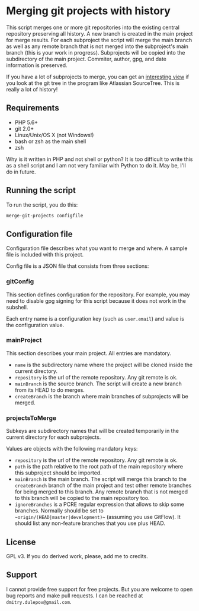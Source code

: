 # Merging git projects with history

This script merges one or more git repositories into the existing central
repository preserving all history. A new branch is created in the main project for
merge results. For each subproject the script will merge the main branch as well
as any remote branch that is not merged into the subproject's main branch (this
is your work in progress). Subprojects will be copied into the subdirectory of
the main project. Commiter, author, gpg, and date information is preserved.

If you have a lot of subprojects to merge, you can get an
[interesting view](https://twitter.com/dmitryd/status/852870074662883328) if
you look at the git tree in the program like Atlassian SourceTree. This is
really a lot of history!

## Requirements

* PHP 5.6+
* git 2.0+
* Linux/Unix/OS X (not Windows!)
* bash or zsh as the main shell
* zsh

Why is it written in PHP and not shell or python? It is too difficult to write
this as a shell script and I am not very familiar with Python to do it. May be,
I'll do in future.

## Running the script

To run the script, you do this:

```sh
merge-git-projects configfile
```

## Configuration file

Configuration file describes what you want to merge and where. A sample file is
included with this project.

Config file is a JSON file that consists from three sections:

### gitConfig

This section defines configuration for the repository. For example, you may need
to disable gpg signing for this script because it does not work in the subshell.

Each entry name is a configuration key (such as `user.email`) and value is the
configuration value.

### mainProject

This section describes your main project. All entries are mandatory.

* `name` is the subdirectory name where the project will be cloned inside the current directory.
* `repository` is the url of the remote repository. Any git remote is ok.
* `mainBranch` is the source branch. The script will create a new branch from its HEAD to do merges.
* `createBranch` is the branch where main branches of subprojects will be merged.

### projectsToMerge

Subkeys are subdirectory names that will be created temporarily in the current directory for each subprojects.

Values are objects with the following mandatory keys:

* `repository` is the url of the remote repository. Any git remote is ok.
* `path` is the path relative to the root path of the main repository where
this subproject should be imported.
* `mainBranch` is the main branch. The script will merge this branch to the
`createBranch` branch of the main project and test other remote branches for
being merged to this branch. Any remote branch that is not merged to this
branch will be copied to the main repository too.
* `ignoreBranches` is a PCRE regular expression that allows to skip some branches.
Normally should be set to `~origin/(HEAD|master|development)~` (assuming you use
GitFlow). It should list any non-feature branches that you use plus HEAD.  

## License

GPL v3. If you do derived work, please, add me to credits.

## Support

I cannot provide free support for free projects. But you are welcome to open
bug reports and make pull requests. I can be reached at `dmitry.dulepov@gmail.com`.